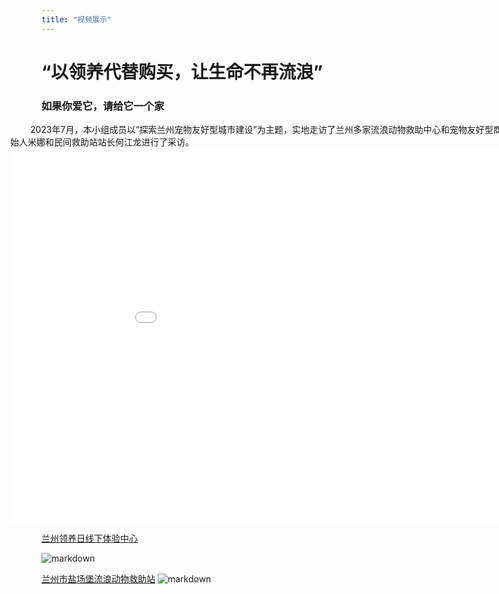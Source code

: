 ```yaml
---
title: "视频展示"
---
```


# “以领养代替购买，让生命不再流浪”
### 如果你爱它，请给它一个家

<p style="width:1000px;margin-left: -50px;" >&emsp;&emsp; 2023年7月，本小组成员以“探索兰州宠物友好型城市建设”为主题，实地走访了兰州多家流浪动物救助中心和宠物友好型商场，对兰州领养日线下体验中心创始人米娜和民间救助站站长何江龙进行了采访。



<iframe src="//player.bilibili.com/player.html?aid=580116098&bvid=BV1j64y1W7xT&cid=1374820502&p=1" scrolling="no" border="0" frameborder="no" framespacing="0" allowfullscreen="true"width="1000px" height="600px"> </iframe>

[兰州领养日线下体验中心](https://m.sohu.com/a/495559106_99990061?)

![markdown](/images/DSC_0487.JPG)

[兰州市盐场堡流浪动物救助站](https://www.seek.pet/rescue/detail/100055.html)
![markdown](/images/damen.jpg)


